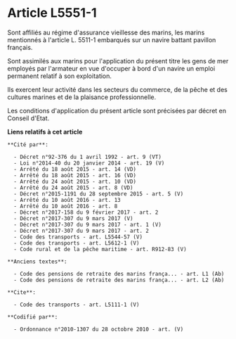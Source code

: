 # Article L5551-1

Sont affiliés au régime d'assurance vieillesse des marins, les marins mentionnés à l'article L. 5511-1 embarqués sur un
navire battant pavillon français. 

Sont assimilés aux marins pour l'application du présent titre les gens de mer employés par l'armateur en vue d'occuper à bord
d'un navire un emploi permanent relatif à son exploitation. 

Ils exercent leur activité dans les secteurs du commerce, de la pêche et des cultures marines et de la plaisance
professionnelle. 

Les conditions d'application du présent article sont précisées par décret en Conseil d'Etat.

**Liens relatifs à cet article**

	**Cité par**:

	  - Décret n°92-376 du 1 avril 1992 - art. 9 (VT)
	  - Loi n°2014-40 du 20 janvier 2014 - art. 19 (V)
	  - Arrêté du 18 août 2015 - art. 14 (VD)
	  - Arrêté du 18 août 2015 - art. 16 (VD)
	  - Arrêté du 24 août 2015 - art. 10 (VD)
	  - Arrêté du 24 août 2015 - art. 8 (VD)
	  - Décret n°2015-1191 du 28 septembre 2015 - art. 5 (V)
	  - Arrêté du 10 août 2016 - art. 13
	  - Arrêté du 10 août 2016 - art. 8
	  - Décret n°2017-158 du 9 février 2017 - art. 2
	  - Décret n°2017-307 du 9 mars 2017 (V)
	  - Décret n°2017-307 du 9 mars 2017 - art. 1 (V)
	  - Décret n°2017-307 du 9 mars 2017 - art. 2
	  - Code des transports - art. L5544-57 (V)
	  - Code des transports - art. L5612-1 (V)
	  - Code rural et de la pêche maritime - art. R912-83 (V)

	**Anciens textes**:

	  - Code des pensions de retraite des marins frança... - art. L1 (Ab)
	  - Code des pensions de retraite des marins frança... - art. L2 (Ab)

	**Cite**:

	  - Code des transports - art. L5111-1 (V)

	**Codifié par**:

	  - Ordonnance n°2010-1307 du 28 octobre 2010 - art. (V)
